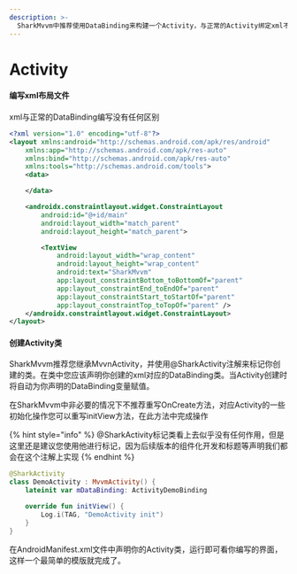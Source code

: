 ```yaml
---
description: >-
  SharkMvvm中推荐使用DataBinding来构建一个Activity，与正常的Activity绑定xml不同的是去除了很多重复的操作，您只需声明好你的DataBinding变量，上层架构会自动帮您完成初始化的操作。
---
```


# Activity

#### 编写xml布局文件

xml与正常的DataBinding编写没有任何区别

```xml
<?xml version="1.0" encoding="utf-8"?>
<layout xmlns:android="http://schemas.android.com/apk/res/android"
    xmlns:app="http://schemas.android.com/apk/res-auto"
    xmlns:bind="http://schemas.android.com/apk/res-auto"
    xmlns:tools="http://schemas.android.com/tools">
    <data>

    </data>

    <androidx.constraintlayout.widget.ConstraintLayout
        android:id="@+id/main"
        android:layout_width="match_parent"
        android:layout_height="match_parent">

        <TextView
            android:layout_width="wrap_content"
            android:layout_height="wrap_content"
            android:text="SharkMvvm"
            app:layout_constraintBottom_toBottomOf="parent"
            app:layout_constraintEnd_toEndOf="parent"
            app:layout_constraintStart_toStartOf="parent"
            app:layout_constraintTop_toTopOf="parent" />
    </androidx.constraintlayout.widget.ConstraintLayout>
</layout>
```

#### 创建Activity类

SharkMvvm推荐您继承MvvnActivity，并使用@SharkActivity注解来标记你创建的类。在类中您应该声明你创建的xml对应的DataBinding类。当Activity创建时将自动为你声明的DataBinding变量赋值。

在SharkMvvm中非必要的情况下不推荐重写OnCreate方法，对应Activity的一些初始化操作您可以重写initView方法，在此方法中完成操作

{% hint style="info" %}
@SharkActivity标记类看上去似乎没有任何作用，但是这里还是建议您使用他进行标记，因为后续版本的组件化开发和标题等声明我们都会在这个注解上实现
{% endhint %}

```kotlin
@SharkActivity
class DemoActivity : MvvmActivity() {
    lateinit var mDataBinding: ActivityDemoBinding

    override fun initView() {
        Log.i(TAG, "DemoActivity init")
    }
}
```

在AndroidManifest.xml文件中声明你的Activity类，运行即可看你编写的界面，这样一个最简单的模版就完成了。
